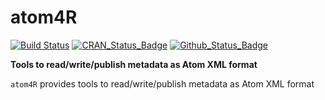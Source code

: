 # atom4R

[![Build Status](https://travis-ci.org/eblondel/atom4R.svg?branch=master)](https://travis-ci.org/eblondel/atom4R)
[![CRAN_Status_Badge](http://www.r-pkg.org/badges/version/atom4R)](https://cran.r-project.org/package=atom4R)
[![Github_Status_Badge](https://img.shields.io/badge/Github-0.0.9014-blue.svg)](https://github.com/eblondel/atom4R)

**Tools to read/write/publish metadata as Atom XML format**

``atom4R`` provides tools to read/write/publish metadata as Atom XML format
